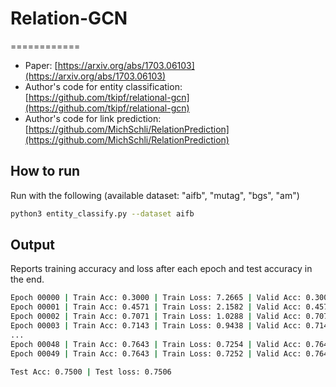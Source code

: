 # Relation-GCN
============

- Paper: [https://arxiv.org/abs/1703.06103](https://arxiv.org/abs/1703.06103)
- Author's code for entity classification: [https://github.com/tkipf/relational-gcn](https://github.com/tkipf/relational-gcn)
- Author's code for link prediction: [https://github.com/MichSchli/RelationPrediction](https://github.com/MichSchli/RelationPrediction)

How to run
-------

Run with the following (available dataset: "aifb", "mutag", "bgs", "am")
```bash
python3 entity_classify.py --dataset aifb
```

Output
-------

Reports training accuracy and loss after each epoch and test accuracy in the end.
```bash
Epoch 00000 | Train Acc: 0.3000 | Train Loss: 7.2665 | Valid Acc: 0.3000 | Valid loss: 7.2665
Epoch 00001 | Train Acc: 0.4571 | Train Loss: 2.1582 | Valid Acc: 0.4571 | Valid loss: 2.1582
Epoch 00002 | Train Acc: 0.7071 | Train Loss: 1.0288 | Valid Acc: 0.7071 | Valid loss: 1.0288
Epoch 00003 | Train Acc: 0.7143 | Train Loss: 0.9438 | Valid Acc: 0.7143 | Valid loss: 0.9438
...
Epoch 00048 | Train Acc: 0.7643 | Train Loss: 0.7254 | Valid Acc: 0.7643 | Valid loss: 0.7254
Epoch 00049 | Train Acc: 0.7643 | Train Loss: 0.7252 | Valid Acc: 0.7643 | Valid loss: 0.7252

Test Acc: 0.7500 | Test loss: 0.7506
```
